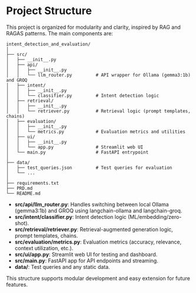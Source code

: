 # Project Structure

This project is organized for modularity and clarity, inspired by RAG and RAGAS patterns. The main components are:

```
intent_detection_and_evaluation/
│
├── src/
│   ├── __init__.py
│   ├── api/
│   │   ├── __init__.py
│   │   └── llm_router.py         # API wrapper for Ollama (gemma3:1b) and GROQ
│   ├── intent/
│   │   ├── __init__.py
│   │   └── classifier.py         # Intent detection logic
│   ├── retrieval/
│   │   ├── __init__.py
│   │   └── retriever.py          # Retrieval logic (prompt templates, chains)
│   ├── evaluation/
│   │   ├── __init__.py
│   │   └── metrics.py            # Evaluation metrics and utilities
│   ├── ui/
│   │   ├── __init__.py
│   │   └── app.py                # Streamlit web UI
│   └── main.py                   # FastAPI entrypoint
│
├── data/
│   ├── test_queries.json         # Test queries for evaluation
│   └── ...
│
├── requirements.txt
├── PRD.md
└── README.md
```

- **src/api/llm_router.py**: Handles switching between local Ollama (gemma3:1b) and GROQ using langchain-ollama and langchain-groq.
- **src/intent/classifier.py**: Intent detection logic (ML/embedding/zero-shot).
- **src/retrieval/retriever.py**: Retrieval-augmented generation logic, prompt templates, chains.
- **src/evaluation/metrics.py**: Evaluation metrics (accuracy, relevance, context utilization, etc.).
- **src/ui/app.py**: Streamlit web UI for testing and dashboard.
- **src/main.py**: FastAPI app for API endpoints and streaming.
- **data/**: Test queries and any static data.

This structure supports modular development and easy extension for future features. 